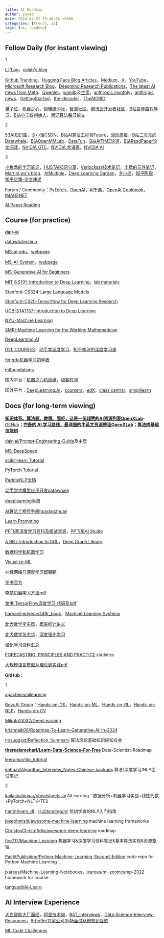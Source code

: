 ```yaml
---
title: AI Roadmap
author: yuyao
date: 2024-04-22 15:46:16 +0800 
categories: [Trends, ai]
tags: [ai, roadmap]
---
```

## Follow Daily (for instant viewing)
1

[Lil'Log](https://lilianweng.github.io/)，[colah's blog](http://colah.github.io/)

[Github Trending](https://github.com/trending)，[Hugging Face Blog Articles](https://huggingface.co/blog)，[Medium](https://medium.com/)，[X](https://twitter.com/home)，[YouTube](https://www.youtube.com/)，[Microsoft Research Blog](https://www.microsoft.com/en-us/research/blog/)，[Deepmind Research Publications](https://deepmind.google/research/publications/)，[The latest AI news from Meta](https://ai.meta.com/blog/)，[Qwenlm](https://qwenlm.github.io/)，[wandb](https://wandb.ai/fully-connected)及[主页](https://wandb.ai/yuy4o)，[anthropic monthly](https://transformer-circuits.pub/)，[anthropic news](https://www.anthropic.com/news)，[GettingStarted](https://www.gettingstarted.ai/)，[the-decoder](https://the-decoder.com/)，[TheAIGRID](https://www.youtube.com/@TheAiGrid)

[量子位](https://www.qbitai.com/)，[机器之心](https://www.jiqizhixin.com/)，[鲟曦研习社](https://www.kuxai.com/)，[智源社区](https://hub.baai.ac.cn/)，[腾讯云开发者社区](https://cloud.tencent.com/developer/user/10335767)，[B站良睦路程序员](https://space.bilibili.com/45156039)，[B站小工蚁创始人](https://space.bilibili.com/478674499)，[闲记算法每日论文](https://lonePatient.github.io)

2 

[53AI知识库](https://www.53ai.com/news.html)，[夕小瑶CSDN](https://blog.csdn.net/xixiaoyaoww)，[B站AI算法工程师Future](https://space.bilibili.com/1190294984)，[滚动周报](https://github.com/cbamls/AI_Tutorial)，[B站二次元的Datawhale](https://space.bilibili.com/431850986)，[B站OpenMMLab](https://space.bilibili.com/1293512903)，[DataFun](https://www.datafuntalk.com/)，[B站AITIME论道](https://space.bilibili.com/503316308)，[B站ReadPaper论文阅读](https://space.bilibili.com/1706874133)，[NVIDIA GTC](https://www.nvidia.cn/gtc-global/)，[NVIDIA 术语表](https://www.nvidia.cn/glossary/data-science/)，[NVIDIA AI](https://www.nvidia.com/en-us/ai/)

3

[小角龙的学习笔记](https://zhang-each.github.io/My-CS-Notebook/)，[HUSTAI知识分享](https://hustai.gitee.io/zh/)，[Verlocksss技术笔记](https://www.zhihu.com/column/c_1663274672774070272)，[土猛的员外笔记](https://luxiangdong.com/)，[MartinLwx's blog](https://martinlwx.github.io/zh-cn/)，[AIMultiple](https://research.aimultiple.com/)，[Deep Learning Garden](https://deeplearning.lipingyang.org/)，[夕小瑶](https://www.nousbuild.org/codelab/tsxiyao/)，[知乎陈震](https://www.zhihu.com/people/chen-zhen-70-41/)，[知乎忆臻-论文速递](https://www.zhihu.com/people/qinlibo_nlp)

Forum / Community：[PyTorch](https://discuss.pytorch.org/)，[OpenAI](https://community.openai.com/)，[AI千集](https://aiqianji.com/blog/)，[OpenAI Cookbook](https://cookbook.openai.com/)，[IMAGENET](https://image-net.org/index.php)

[AI Paper Reading](https://blog.yuy4o.com/posts/AI-Paper-Roadmap/)

## Course (for practice)
[**dair-ai**](https://github.com/dair-ai)

[datawhalechina](https://github.com/datawhalechina)

[MS-ai-edu](https://github.com/microsoft/ai-edu)，[webpage](https://microsoft.github.io/ai-edu/)

[MS-AI-System](https://github.com/microsoft/AI-System/tree/main/Textbook)，[webpage](https://microsoft.github.io/AI-System/)

[MS-Generative AI for Beginners](https://microsoft.github.io/generative-ai-for-beginners/#/)

[MIT 6.S191: Introduction to Deep Learning](https://introtodeeplearning.com/)，[lab materials](https://github.com/aamini/introtodeeplearning)

[Stanford-CS324-Large Language Models](https://stanford-cs324.github.io/winter2022/)

[Stanford-CS20-Tensorflow for Deep Learning Research](https://github.com/chiphuyen/stanford-tensorflow-tutorials)

[UCB-STAT157-Introduction to Deep Learning](https://c.d2l.ai/berkeley-stat-157/)

[NYU-Machine Learning](https://davidrosenberg.github.io/ml2019/#home)

[SMRI-Machine Learning for the Working Mathematician](https://sites.google.com/view/mlwm-seminar-2022/home)

[DeepLearning.AI](https://www.deeplearning.ai/)

[D2L COURSES](https://course.d2l.ai/)，[动手学深度学习](https://zh-v2.d2l.ai/)，[知乎李沐的深度学习课](https://www.zhihu.com/education/video-course/1647604835598092705)

[fengdu机器学习初学者](http://www.ai-start.com/)

[mlfoundations](https://github.com/mlfoundations)

国内平台：[机器之心机动组](https://app6ca5octe2206.pc.xiaoe-tech.com/)，[极客时间](https://time.geekbang.org/)

国外平台：[DeepLearning.AI](https://www.deeplearning.ai/)，[coursera](https://www.coursera.org/)，[edX](https://www.edx.org/)，[class central](https://www.classcentral.com/)，[simplilearn](https://www.simplilearn.com/)

## Docs (for long-term viewing)

[**知识体系、算法题、教程、面经，这是一份超赞的AI资源列表OpenXLab**](https://cloud.tencent.com/developer/article/1472683)-[GitHub](https://github.com/Awesome-Interview/Awesome-Interview)；[**完备的 AI 学习路线，最详细的中英文资源整理OpenXLab**](https://mp.weixin.qq.com/s/dI0im1AZmwrFQCO2uWiXXg)；[**算法岗基础技能树**](https://segmentfault.com/a/1190000022349966)

[dair-ai/Prompt-Engineering-Guide](https://github.com/dair-ai/Prompt-Engineering-Guide)及[主页](https://www.promptingguide.ai/zh)

[MS-DeepSpeed](https://www.deepspeed.ai/)

[scikit-learn Tutorial](https://scikit-learn.org/)

[PyTorch Tutorial](https://pytorch-tutorial.readthedocs.io/en/latest/)

[PaddleNLP文档](https://paddlenlp.readthedocs.io/zh/latest/)

[动手学大模型应用开发datawhale](https://datawhalechina.github.io/llm-universe/#/)

[deeplearning手册](https://deeplearning-doc.readthedocs.io/en/latest/#)

[AI算法工程师手册huaxiaozhuan](https://www.huaxiaozhuan.com/)

[Learn Prompting](https://learnprompting.org/docs/intro)

[PP飞桨深度学习百科及面试资源](https://paddlepedia.readthedocs.io/en/latest/)，[PP飞桨AI Studio](https://aistudio.baidu.com/index/creations/project)

[A Blitz Introduction to DGL](https://docs.dgl.ai/tutorials/blitz/index.html)，[Deep Graph Library](https://www.dgl.ai/) 

[数据科学和机器学习](https://mlhowto.readthedocs.io/en/latest/)

[Visualize-ML](https://github.com/Visualize-ML)

[神经网络与深度学习邱锡鹏](https://nndl.github.io/)

[花书官方](https://www.deeplearningbook.org/)

[李航机器学习方法pdf](https://www.tup.tsinghua.edu.cn/upload/books/yz/093532-01.pdf)

[龙书 TensorFlow深度学习 代码及pdf](https://github.com/dragen1860/Deep-Learning-with-TensorFlow-book)

[harvard-edge/cs249r_book](https://github.com/harvard-edge/cs249r_book)，[Machine Learning Systems](https://harvard-edge.github.io/cs249r_book/)

[北大数学李东风](https://www.math.pku.edu.cn/teachers/lidf/)，[概率统计讲义](https://www.math.pku.edu.cn/teachers/lidf/course/probstathsy/probstathsy.pdf)

[北大数学张志华](https://www.math.pku.edu.cn/teachers/zhzhang/)，[深度强化学习](https://www.math.pku.edu.cn/teachers/zhzhang/drl_v1.pdf)

[强化学习资料汇总](https://taospirit.github.io/2019/04/15/%E5%BC%BA%E5%8C%96%E5%AD%A6%E4%B9%A0%E5%85%A5%E9%97%A8/)

[FORECASTING: PRINCIPLES AND PRACTICE](https://otexts.com/) statistics

[大规模语言模型从理论到实践pdf](https://intro-llm.github.io/chapter/LLM-TAP.pdf)

**GitHub：**

1

[apachecn/ailearning](https://github.com/apachecn/ailearning)

[BoyuAI Group](https://github.com/boyu-ai)：[Hands-on-DS](https://ds.boyuai.com)，[Hands-on-ML](https://hml.boyuai.com/)，[Hands-on-RL](https://hrl.boyuai.com/)，[Hands-on-NLP](https://hnlp.boyuai.com)，[Hands-on-CV](https://hcv.boyuai.com)

[Mikoto10032/DeepLearning](https://github.com/Mikoto10032/DeepLearning)

[krishnaik06/Roadmap-To-Learn-Generative-AI-In-2024](https://github.com/krishnaik06/Roadmap-To-Learn-Generative-AI-In-2024)

[nosuggest/Reflection_Summary](https://github.com/nosuggest/Reflection_Summary) 算法理论基础知识应知应会

[**therealsreehari/Learn-Data-Science-For-Free**](https://github.com/therealsreehari/Learn-Data-Science-For-Free) Data-Scientist-Roadmap

[leerumor/nlp_tutorial](https://github.com/leerumor/nlp_tutorial)

[imhuay/Algorithm_Interview_Notes-Chinese-backups](https://github.com/imhuay/Algorithm_Interview_Notes-Chinese-backups) 算法/深度学习/NLP面试笔记

2

[kailashahirwar/cheatsheets-ai](https://github.com/kailashahirwar/cheatsheets-ai) AiLearning：数据分析+机器学习实战+线性代数+PyTorch+NLTK+TF2

[hanbt/learn_dl](https://github.com/hanbt/learn_dl)，[HuStanding/ml](https://github.com/HuStanding/ml) 给初学者的NLP入门指南

[josephmisiti/awesome-machine-learning](https://github.com/josephmisiti/awesome-machine-learning) machine learning frameworks

[ChristosChristofidis/awesome-deep-learning](https://github.com/ChristosChristofidis/awesome-deep-learning) roadmap

[fire717/Machine-Learning](https://github.com/fire717/Machine-Learning) 机器学习&深度学习资料笔记&基本算法实现&资源整理

[PacktPublishing/Python-Machine-Learning-Second-Edition](https://github.com/PacktPublishing/Python-Machine-Learning-Second-Edition) code repo for Python Machine Learning

[jxareas/Machine-Learning-Notebooks](https://github.com/jxareas/Machine-Learning-Notebooks)，[jxareas/ml-zoomcamp-2022](https://github.com/jxareas/ml-zoomcamp-2022) homework for course

[tangyudi/Ai-Learn](https://github.com/tangyudi/Ai-Learn/)

## AI Interview Experience

[大白智能大厂面经](https://www.jiangdabai.com/大厂面试直通车)，[阿里技术岗](https://zhuanlan.zhihu.com/p/565656083)，[BAT_interviews](https://github.com/lengyue1024/BAT_interviews)，[Data-Science-Interview-Resources](https://github.com/rbhatia46/Data-Science-Interview-Resources)，[9个offer12家公司35场面试从微软到谷歌](https://blog.csdn.net/computerme/article/details/24589065)

[ML Code Challenges](https://www.deep-ml.com/)